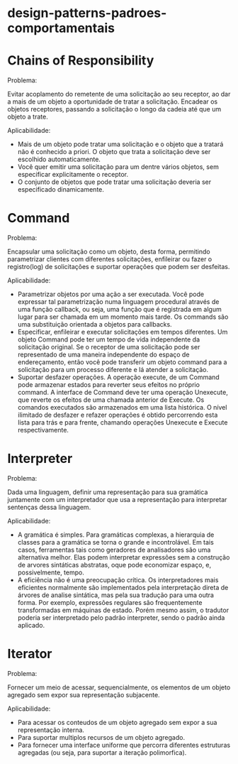 # design-patterns-padroes-comportamentais

# Chains of Responsibility

Problema:

Evitar acoplamento do remetente de uma solicitação ao seu receptor, ao dar a mais de um objeto a oportunidade de tratar a solicitação. Encadear os objetos receptores, passando a solicitação o longo da cadeia até que um objeto a trate.

Aplicabilidade:

 - Mais de um objeto pode tratar uma solicitação e o objeto que a tratará não é conhecido a priori. O objeto que trata a solicitação deve ser escolhido automaticamente.
 - Você quer emitir uma solicitação para um dentre vários objetos, sem especificar explicitamente o receptor.
 - O conjunto de objetos que pode tratar uma solicitação deveria ser especificado dinamicamente.

# Command

Problema:

Encapsular uma solicitação como um objeto, desta forma, permitindo parametrizar clientes com diferentes solicitações, enfileirar ou fazer o registro(log) de solicitações e suportar operações que podem ser desfeitas.

Aplicabilidade:

 - Parametrizar objetos por uma ação a ser executada. Você pode expressar tal parametrização numa linguagem procedural através de uma função callback, ou seja, uma função que é registrada em algum lugar para ser chamada em um momento mais tarde. Os commands são uma substituição orientada a objetos para callbacks.
 - Especificar, enfileirar e executar solicitações em tempos diferentes. Um objeto Command pode ter um tempo de vida independente da solicitação original. Se o receptor de uma solicitação pode ser representado de uma maneira independente do espaço de endereçamento, então você pode transferir um objeto command para a solicitação para um processo diferente e lá atender a solicitação.
 - Suportar desfazer operações. A operação execute, de um Command pode armazenar estados para reverter seus efeitos no próprio command. A interface de Command deve ter uma operação Unexecute, que reverte os efeitos de uma chamada anterior de Execute. Os comandos executados são armazenados em uma lista histórica. O nível ilimitado de desfazer e refazer operações é obtido percorrendo esta lista para trás e para frente, chamando operações Unexecute e Execute respectivamente.

 # Interpreter

 Problema:

 Dada uma linguagem, definir uma representação para sua gramática juntamente com um interpretador que usa a representação para interpretar sentenças dessa linguagem.

 Aplicabilidade:

  - A gramática é simples. Para gramáticas complexas, a hierarquia de classes para a gramática se torna o grande e incontrolável. Em tais casos, ferramentas tais como geradores de analisadores são uma alternativa melhor. Elas podem interpretar expressões sem a construção de arvores sintáticas abstratas, oque pode economizar espaço, e, possivelmente, tempo.
  - A eficiência não é uma preocupação crítica. Os interpretadores mais eficientes normalmente são implementados pela interpretação direta de árvores de analise sintática, mas pela sua tradução para uma outra forma. Por exemplo, expressões regulares são frequentemente transformadas em máquinas de estado. Porém mesmo assim, o tradutor poderia ser interpretado pelo padrão interpreter, sendo o padrão ainda aplicado.

# Iterator

Problema:

Fornecer um meio de acessar, sequencialmente, os elementos de um objeto agregado sem expor sua representação subjacente.

Aplicabilidade:

 - Para acessar os conteudos de um objeto agregado sem expor a sua representação interna.
 - Para suportar multiplos recursos de um objeto agregado.
 - Para fornecer uma interface uniforme que percorra diferentes estruturas agregadas (ou seja, para suportar a iteração polimorfica).
 